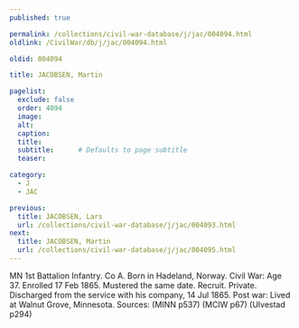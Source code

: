 ```yaml
---
published: true

permalink: /collections/civil-war-database/j/jac/004094.html
oldlink: /CivilWar/db/j/jac/004094.html

oldid: 004094

title: JACOBSEN, Martin

pagelist:
  exclude: false
  order: 4094
  image: 
  alt:
  caption:
  title:
  subtitle:      # Defaults to page subtitle
  teaser:

category: 
  - J 
  - JAC

previous:
  title: JACOBSEN, Lars
  url: /collections/civil-war-database/j/jac/004093.html  
next:
  title: JACOBSEN, Martin
  url: /collections/civil-war-database/j/jac/004095.html   
---
```

MN 1st Battalion Infantry. Co A. Born in Hadeland, Norway. Civil War: Age 37. Enrolled 17 Feb 1865. Mustered the same date. Recruit. Private. Discharged from the service with his company, 14 Jul 1865. Post war: Lived at Walnut Grove, Minnesota. Sources: (MINN p537) (MCIW p67) (Ulvestad p294)